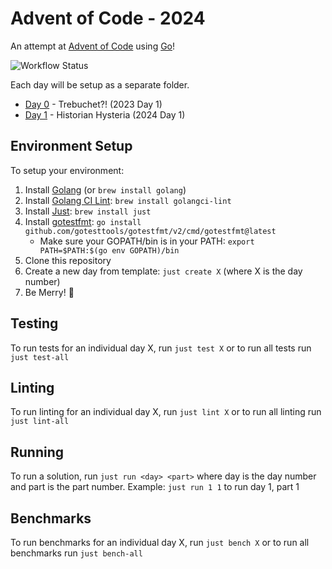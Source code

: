 # Advent of Code - 2024

An attempt at [Advent of Code](https://adventofcode.com/2024) using [Go](https://go.dev)!

![[Workflow Status](https://github.com/shaunburdick/advent-of-code-2024/actions/workflows/golang.yml)](https://github.com/shaunburdick/advent-of-code-2024/actions/workflows/golang.yml/badge.svg)

Each day will be setup as a separate folder.

-   [Day 0](/day-0/) - Trebuchet?! (2023 Day 1)
-   [Day 1](/day-1/) - Historian Hysteria (2024 Day 1)

## Environment Setup

To setup your environment:

1. Install [Golang](https://go.dev/dl/) (or `brew install golang`)
2. Install [Golang CI Lint](https://github.com/golangci/golangci-lint): `brew install golangci-lint`
3. Install [Just](https://github.com/casey/just): `brew install just`
4. Install [gotestfmt](https://github.com/GoTestTools/gotestfmt): `go install github.com/gotesttools/gotestfmt/v2/cmd/gotestfmt@latest`
    - Make sure your GOPATH/bin is in your PATH: `export PATH=$PATH:$(go env GOPATH)/bin`
5. Clone this repository
6. Create a new day from template: `just create X` (where X is the day number)
7. Be Merry! 🎄

## Testing

To run tests for an individual day X, run `just test X` or to run all tests run `just test-all`

## Linting

To run linting for an individual day X, run `just lint X` or to run all linting run `just lint-all`

## Running

To run a solution, run `just run <day> <part>` where day is the day number and part is the part number. Example: `just run 1 1` to run day 1, part 1

## Benchmarks

To run benchmarks for an individual day X, run `just bench X` or to run all benchmarks run `just bench-all`
